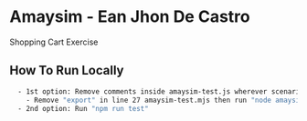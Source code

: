 
# Amaysim - Ean Jhon De Castro

Shopping Cart Exercise


## How To Run Locally

```bash
  - 1st option: Remove comments inside amaysim-test.js wherever scenario is needed
    - Remove "export" in line 27 amaysim-test.mjs then run "node amaysim-test.js" (Make sure you are in the directory of this repository)
  - 2nd option: Run "npm run test"
```
    
